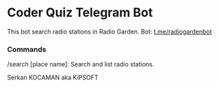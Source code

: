 # Coder Quiz Telegram Bot ###
This bot search radio stations in Radio Garden. Bot: [t.me/radiogardenbot](https://t.me/radiogardenbot)

### Commands

/search [place name]: Search and list radio stations.

Serkan KOCAMAN aka KiPSOFT
